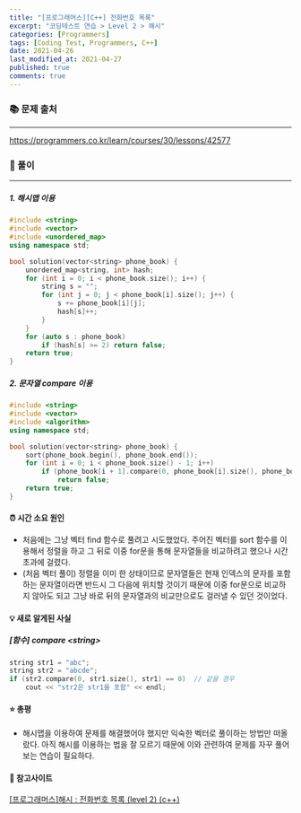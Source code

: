 ```yaml
---
title: "[프로그래머스][C++] 전화번호 목록"
excerpt: "코딩테스트 연습 > Level 2 > 해시"
categories: [Programmers]
tags: [Coding Test, Programmers, C++]
date: 2021-04-26
last_modified_at: 2021-04-27
published: true
comments: true
---
```


### 📚 문제 출처
---
<https://programmers.co.kr/learn/courses/30/lessons/42577>

### 📃 풀이
---
##### 1. 해시맵 이용
```cpp
#include <string>
#include <vector>
#include <unordered_map>
using namespace std;

bool solution(vector<string> phone_book) {
    unordered_map<string, int> hash;
    for (int i = 0; i < phone_book.size(); i++) {
        string s = "";
        for (int j = 0; j < phone_book[i].size(); j++) {
            s += phone_book[i][j];
            hash[s]++;
        }
    }
    for (auto s : phone_book)
        if (hash[s] >= 2) return false;
    return true;
}
```
##### 2. 문자열 compare 이용
```cpp
#include <string>
#include <vector>
#include <algorithm>
using namespace std;

bool solution(vector<string> phone_book) {
    sort(phone_book.begin(), phone_book.end());
    for (int i = 0; i < phone_book.size() - 1; i++)
        if (phone_book[i + 1].compare(0, phone_book[i].size(), phone_book[i]) == 0)
            return false;
    return true;
}
```

#### ⏰ 시간 소요 원인
- 처음에는 그냥 벡터 find 함수로 풀려고 시도했었다. 주어진 벡터를 sort 함수를 이용해서 정렬을 하고 그 뒤로 이중 for문을 통해 문자열들을 비교하려고 했으나 시간초과에 걸렸다.
- (처음 벡터 풀이) 정렬을 이미 한 상태이므로 문자열들은 현재 인덱스의 문자를 포함하는 문자열이라면 반드시 그 다음에 위치할 것이기 때문에 이중 for문으로 비교하지 않아도 되고 그냥 바로 뒤의 문자열과의 비교만으로도 걸러낼 수 있던 것이었다.

#### 💡 새로 알게된 사실
##### [함수] compare \<string>
```cpp
string str1 = "abc";
string str2 = "abcde";
if (str2.compare(0, str1.size(), str1) == 0)  // 같을 경우
	cout << "str2은 str1을 포함" << endl;
```

#### ⭐ 총평
- 해시맵을 이용하여 문제를 해결했어야 했지만 익숙한 벡터로 풀이하는 방법만 떠올랐다. 아직 해시를 이용하는 법을 잘 모르기 때문에 이와 관련하여 문제를 자꾸 풀어보는 연습이 필요하다.

#### 🔗 참고사이트
[[프로그래머스]해시 : 전화번호 목록 (level 2) (c++)](https://softworking.tistory.com/222)
